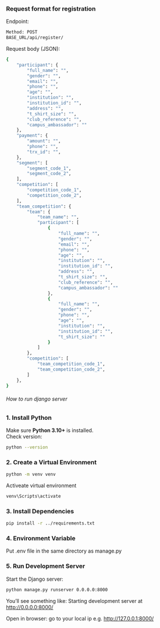 ### Request format for registration
Endpoint:
```bash
Method: POST
BASE_URL/api/register/
```

Request body (JSON):
```bash
{
    "participant": {
        "full_name": "",
        "gender": "",
        "email": "",
        "phone": "",
        "age": "",
        "institution": "",
        "institution_id": "",
        "address": "",
        "t_shirt_size": "",
        "club_reference": "",
        "campus_ambassador": ""
    },
    "payment": {
        "amount": "",
        "phone": "",
        "trx_id": "",
    },
    "segment": [
        "segment_code_1",
        "segment_code_2",
    ],
    "competition": [
        "competition_code_1",
        "competition_code_2",
    ],
    "team_competition": {
        "team": {
            "team_name": "",
            "participant": [
                {
                    "full_name": "",
                    "gender": "",
                    "email": "",
                    "phone": "",
                    "age": "",
                    "institution": "",
                    "institution_id": "",
                    "address": "",
                    "t_shirt_size": "",
                    "club_reference": "",
                    "campus_ambassador": ""
                },
                {
                    "full_name": "",
                    "gender": "",
                    "phone": "",
                    "age": "",
                    "institution": "",
                    "institution_id": "",
                    "t_shirt_size": ""
                }
            ]
        },
        "competition": [
            "team_competition_code_1",
            "team_competition_code_2",
        ]
    },
}
```





###### How to run django server

### 1. Install Python  
Make sure **Python 3.10+** is installed.  
Check version:
```bash
python --version
```


### 2. Create a Virtual Environment
```bash
python -m venv venv
```
Activeate virtual environment
```bash
venv\Scripts\activate
```


### 3. Install Dependencies
```bash
pip install -r ../requirements.txt
```


### 4. Environment Variable
Put .env file in the same directory as manage.py



### 5. Run Development Server
Start the Django server:
```bash
python manage.py runserver 0.0.0.0:8000
```
You’ll see something like:
Starting development server at http://0.0.0.0:8000/

Open in browser:
go to your local ip
e.g. http://127.0.0.1:8000/
